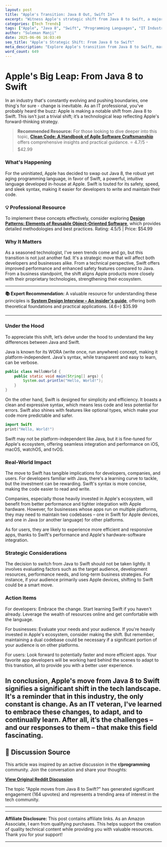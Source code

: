```yaml
---
layout: post
title: "Apple's Transition: Java 8 Out, Swift In"
excerpt: "Witness Apple's strategic shift from Java 8 to Swift, a major leap in technological evolution."
categories: [Tech Trends]
tags: ["Apple", "Java 8", "Swift", "Programming Languages", "IT Industry", "Tech Updates"]
author: "Suleman Manji"
date: 2025-06-06 16:03:49 
seo_title: "Apple's Strategic Shift: From Java 8 to Swift"
meta_description: "Explore Apple's transition from Java 8 to Swift, marking a new era in their technological journey."
word_count: 649
---
```


# Apple's Big Leap: From Java 8 to Swift

In an industry that's constantly evolving and pushing boundaries, one thing's for sure - change is inevitable. As an IT professional, you've probably heard the buzz: Apple is making a notable shift from Java 8 to Swift. This isn't just a trivial shift; it’s a technological leap reflecting Apple's forward-thinking strategy.


> **Recommended Resource:** For those looking to dive deeper into this topic, **[Clean Code: A Handbook of Agile Software Craftsmanship](https://www.amazon.com/dp/0132350882?tag=sghpgs-20&linkCode=ogi&th=1&psc=1)** offers comprehensive insights and practical guidance. ⭐ 4.7/5 - $42.99


### **What's Happening**

For the uninitiated, Apple has decided to swap out Java 8, the robust yet aging programming language, in favor of Swift, a powerful, intuitive language developed in-house at Apple. Swift is touted for its safety, speed, and sleek syntax, making it easier for developers to write and maintain their code.


### 💡 Professional Resource

To implement these concepts effectively, consider exploring **[Design Patterns: Elements of Reusable Object-Oriented Software](https://www.amazon.com/dp/0201633612?tag=sghpgs-20&linkCode=ogi&th=1&psc=1)**, which provides detailed methodologies and best practices. Rating: 4.5/5 | Price: $54.99


### **Why It Matters**

As a seasoned technologist, I've seen trends come and go, but this transition is not just another fad. It's a strategic move that will affect both developers and businesses alike. From a technical perspective, Swift offers improved performance and enhanced safety features compared to Java. From a business standpoint, the shift aligns Apple products more closely with their proprietary technologies, strengthening their ecosystem.


---

**📚 Expert Recommendation:** A valuable resource for understanding these principles is **[System Design Interview – An insider's guide](https://www.amazon.com/dp/1736049119?tag=sghpgs-20&linkCode=ogi&th=1&psc=1)**, offering both theoretical foundations and practical applications. (4.6⭐) $35.99

---


### **Under the Hood**

To appreciate this shift, let’s delve under the hood to understand the key differences between Java and Swift.

Java is known for its WORA (write once, run anywhere) concept, making it platform-independent. Java's syntax, while transparent and easy to learn, can be verbose. 

```java
public class HelloWorld {
    public static void main(String[] args) {
        System.out.println("Hello, World!");
    }
}
```

On the other hand, Swift is designed for simplicity and efficiency. It boasts a clean and expressive syntax, which means less code and less potential for errors. Swift also shines with features like optional types, which make your code more predictable and safer. 

```swift
import Swift
print("Hello, World!")
```

Swift may not be platform-independent like Java, but it is fine-tuned for Apple's ecosystem, offering seamless integration and performance on iOS, macOS, watchOS, and tvOS.

### **Real-World Impact**

The move to Swift has tangible implications for developers, companies, and users. For developers familiar with Java, there's a learning curve to tackle, but the investment can be rewarding. Swift's syntax is more concise, making the code easier to read and write. 

Companies, especially those heavily invested in Apple's ecosystem, will benefit from better performance and tighter integration with Apple hardware. However, for businesses whose apps run on multiple platforms, they may need to maintain two codebases – one in Swift for Apple devices, and one in Java (or another language) for other platforms.

As for users, they are likely to experience more efficient and responsive apps, thanks to Swift's performance and Apple's hardware-software integration.

### **Strategic Considerations**

The decision to switch from Java to Swift should not be taken lightly. It involves evaluating factors such as the target audience, development resources, performance needs, and long-term business strategies. For instance, if your audience primarily uses Apple devices, shifting to Swift could be a smart move.

### **Action Items**

For developers: Embrace the change. Start learning Swift if you haven't already. Leverage the wealth of resources online and get comfortable with the language. 

For businesses: Evaluate your needs and your audience. If you're heavily invested in Apple's ecosystem, consider making the shift. But remember, maintaining a dual codebase could be necessary if a significant portion of your audience is on other platforms.

For users: Look forward to potentially faster and more efficient apps. Your favorite app developers will be working hard behind the scenes to adapt to this transition, all to provide you with a better user experience.

In conclusion, Apple's move from Java 8 to Swift signifies a significant shift in the tech landscape. It's a reminder that in this industry, the only constant is change. As an IT veteran, I've learned to embrace these changes, to adapt, and to continually learn. After all, it’s the challenges – and our responses to them – that make this field fascinating.
---

## 📰 Discussion Source

This article was inspired by an active discussion in the **r/programming** community. Join the conversation and share your thoughts:

**[View Original Reddit Discussion](https://www.reddit.com/r/programming/comments/1l4kga9/apple_moves_from_java_8_to_swift/)**

The topic "Apple moves from Java 8 to Swift?" has generated significant engagement (164 upvotes) and represents a trending area of interest in the tech community.

---

---

**Affiliate Disclosure:** This post contains affiliate links. As an Amazon Associate, I earn from qualifying purchases. This helps support the creation of quality technical content while providing you with valuable resources. Thank you for your support!

---
